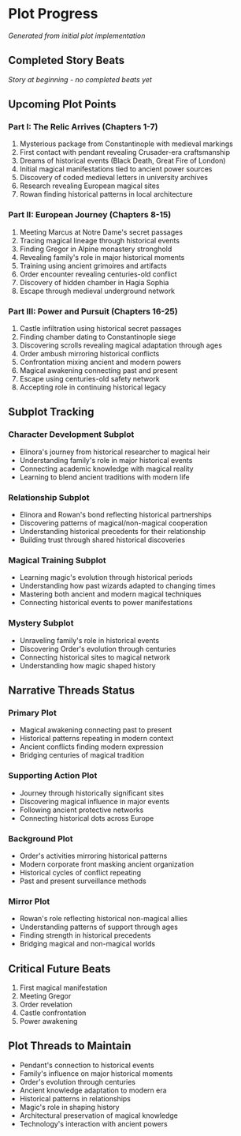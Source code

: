 # Plot Progress
*Generated from initial plot implementation*

## Completed Story Beats
*Story at beginning - no completed beats yet*

## Upcoming Plot Points

### Part I: The Relic Arrives (Chapters 1-7)
1. Mysterious package from Constantinople with medieval markings
2. First contact with pendant revealing Crusader-era craftsmanship
3. Dreams of historical events (Black Death, Great Fire of London)
4. Initial magical manifestations tied to ancient power sources
5. Discovery of coded medieval letters in university archives
6. Research revealing European magical sites
7. Rowan finding historical patterns in local architecture

### Part II: European Journey (Chapters 8-15)
1. Meeting Marcus at Notre Dame's secret passages
2. Tracing magical lineage through historical events
3. Finding Gregor in Alpine monastery stronghold
4. Revealing family's role in major historical moments
5. Training using ancient grimoires and artifacts
6. Order encounter revealing centuries-old conflict
7. Discovery of hidden chamber in Hagia Sophia
8. Escape through medieval underground network

### Part III: Power and Pursuit (Chapters 16-25)
1. Castle infiltration using historical secret passages
2. Finding chamber dating to Constantinople siege
3. Discovering scrolls revealing magical adaptation through ages
4. Order ambush mirroring historical conflicts
5. Confrontation mixing ancient and modern powers
6. Magical awakening connecting past and present
7. Escape using centuries-old safety network
8. Accepting role in continuing historical legacy

## Subplot Tracking

### Character Development Subplot
- Elinora's journey from historical researcher to magical heir
- Understanding family's role in major historical events
- Connecting academic knowledge with magical reality
- Learning to blend ancient traditions with modern life

### Relationship Subplot
- Elinora and Rowan's bond reflecting historical partnerships
- Discovering patterns of magical/non-magical cooperation
- Understanding historical precedents for their relationship
- Building trust through shared historical discoveries

### Magical Training Subplot
- Learning magic's evolution through historical periods
- Understanding how past wizards adapted to changing times
- Mastering both ancient and modern magical techniques
- Connecting historical events to power manifestations

### Mystery Subplot
- Unraveling family's role in historical events
- Discovering Order's evolution through centuries
- Connecting historical sites to magical network
- Understanding how magic shaped history

## Narrative Threads Status

### Primary Plot
- Magical awakening connecting past to present
- Historical patterns repeating in modern context
- Ancient conflicts finding modern expression
- Bridging centuries of magical tradition

### Supporting Action Plot
- Journey through historically significant sites
- Discovering magical influence in major events
- Following ancient protective networks
- Connecting historical dots across Europe

### Background Plot
- Order's activities mirroring historical patterns
- Modern corporate front masking ancient organization
- Historical cycles of conflict repeating
- Past and present surveillance methods

### Mirror Plot
- Rowan's role reflecting historical non-magical allies
- Understanding patterns of support through ages
- Finding strength in historical precedents
- Bridging magical and non-magical worlds

## Critical Future Beats
1. First magical manifestation
2. Meeting Gregor
3. Order revelation
4. Castle confrontation
5. Power awakening

## Plot Threads to Maintain
- Pendant's connection to historical events
- Family's influence on major historical moments
- Order's evolution through centuries
- Ancient knowledge adaptation to modern era
- Historical patterns in relationships
- Magic's role in shaping history
- Architectural preservation of magical knowledge
- Technology's interaction with ancient powers
